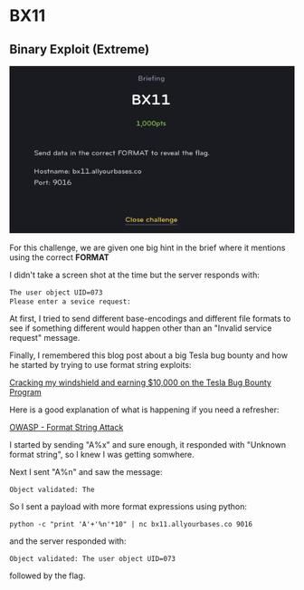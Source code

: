 # BX11
## Binary Exploit (Extreme)

![BX111](BX11.png)

For this challenge, we are given one big hint in the brief where it mentions using the correct **FORMAT**

I didn't take a screen shot at the time but the server responds with:

```
The user object UID=073
Please enter a sevice request:
```

At first, I tried to send different base-encodings and different file formats to see if something different would happen other than an "Invalid service request" message.

Finally, I remembered this blog post about a big Tesla bug bounty and how he started by trying to use format string exploits:

[Cracking my windshield and earning $10,000 on the Tesla Bug Bounty Program](https://samcurry.net/cracking-my-windshield-and-earning-10000-on-the-tesla-bug-bounty-program/)

Here is a good explanation of what is happening if you need a refresher:

[OWASP - Format String Attack](https://owasp.org/www-community/attacks/Format_string_attack)

I started by sending "A%x" and sure enough, it responded with "Unknown format string", so I knew I was getting somwhere.

Next I sent "A%n" and saw the message:

```
Object validated: The 
```

So I sent a payload with more format expressions using python:

```
python -c "print 'A'+'%n'*10" | nc bx11.allyourbases.co 9016
```
and the server responded with:

```
Object validated: The user object UID=073
```

followed by the flag.
